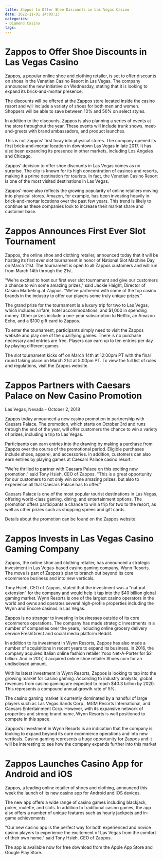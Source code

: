 ```yaml
---
title: Zappos to Offer Shoe Discounts in Las Vegas Casino
date: 2022-11-01 14:03:23
categories:
- Diamond Casino
tags:
---
```



#  Zappos to Offer Shoe Discounts in Las Vegas Casino

Zappos, a popular online shoe and clothing retailer, is set to offer discounts on shoes in the Venetian Casino Resort in Las Vegas. The company announced the new initiative on Wednesday, stating that it is looking to expand its brick-and-mortar presence.

The discounts will be offered at the Zappos store located inside the casino resort and will include a variety of shoes for both men and women. Shoppers will be able to save between 10% and 50% on select styles.

In addition to the discounts, Zappos is also planning a series of events at the store throughout the year. These events will include trunk shows, meet-and-greets with brand ambassadors, and product launches.

This is not Zappos’ first foray into physical stores. The company opened its first brick-and-mortar location in downtown Las Vegas in late 2017. It has also been expanding its presence in other markets, including Los Angeles and Chicago.

Zappos’ decision to offer shoe discounts in Las Vegas comes as no surprise. The city is known for its high concentration of casinos and resorts, making it a prime destination for tourists. In fact, the Venetian Casino Resort is one of the most visited destinations in Las Vegas.

Zappos’ move also reflects the growing popularity of online retailers moving into physical stores. Amazon, for example, has been investing heavily in brick-and-mortar locations over the past few years. This trend is likely to continue as these companies look to increase their market share and customer base.

#  Zappos Announces First Ever Slot Tournament

Zappos, the online shoe and clothing retailer, announced today that it will be hosting its first ever slot tournament in honor of National Slot Machine Day on March 21st. The tournament is open to all Zappos customers and will run from March 14th through the 21st.

"We're excited to host our first ever slot tournament and give our customers a chance to win some amazing prizes," said Jackie Haight, Director of Casino Marketing at Zappos. "We've partnered with some of the top casino brands in the industry to offer our players some truly unique prizes."

The grand prize for the tournament is a luxury trip for two to Las Vegas, which includes airfare, hotel accommodations, and $1,000 in spending money. Other prizes include a one-year subscription to Netflix, an Amazon Echo, and a $100 gift card to Zappos.

To enter the tournament, participants simply need to visit the Zappos website and play one of the qualifying games. There is no purchase necessary and entries are free. Players can earn up to ten entries per day by playing different games.

The slot tournament kicks off on March 14th at 12:00pm PT with the final round taking place on March 21st at 5:00pm PT. To view the full list of rules and regulations, visit the Zappos website.

#  Zappos Partners with Caesars Palace on New Casino Promotion

Las Vegas, Nevada - October 2, 2018

Zappos today announced a new casino promotion in partnership with Caesars Palace. The promotion, which starts on October 3rd and runs through the end of the year, will offer customers the chance to win a variety of prizes, including a trip to Las Vegas.

Participants can earn entries into the drawing by making a purchase from Zappos over the course of the promotional period. Eligible purchases include shoes, apparel, and accessories. In addition, customers can also earn entries by playing games at Caesars Palace casino resort.

"We're thrilled to partner with Caesars Palace on this exciting new promotion," said Tony Hsieh, CEO of Zappos. "This is a great opportunity for our customers to not only win some amazing prizes, but also to experience all that Caesars Palace has to offer."

Caesars Palace is one of the most popular tourist destinations in Las Vegas, offering world-class gaming, dining, and entertainment options. The promotion offers participants a chance to win a trip for two to the resort, as well as other prizes such as shopping sprees and gift cards.

Details about the promotion can be found on the Zappos website.

#  Zappos Invests in Las Vegas Casino Gaming Company

Zappos, the online shoe and clothing retailer, has announced a strategic investment in Las Vegas-based casino gaming company, Wynn Resorts. The move is part of Zappos’s plan to branch out beyond its core ecommerce business and into new verticals.

Tony Hsieh, CEO of Zappos, stated that the investment was a “natural extension” for the company and would help it tap into the $40 billion global gaming market. Wynn Resorts is one of the largest casino operators in the world and owns and operates several high-profile properties including the Wynn and Encore casinos in Las Vegas.

Zappos is no stranger to investing in businesses outside of its core ecommerce operations. The company has made strategic investments in a number of companies over the years, including online grocery delivery service FreshDirect and social media platform Reddit.

In addition to its investment in Wynn Resorts, Zappos has also made a number of acquisitions in recent years to expand its business. In 2016, the company acquired Italian online fashion retailer Yoox Net-A-Porter for $2 billion. And in 2017, it acquired online shoe retailer Shoes.com for an undisclosed amount.

With its latest investment in Wynn Resorts, Zappos is looking to tap into the growing market for casino gaming. According to industry analysts, global revenues from casino gaming are expected to reach $40.3 billion by 2020. This represents a compound annual growth rate of 5%.

The casino gaming market is currently dominated by a handful of large players such as Las Vegas Sands Corp., MGM Resorts International, and Caesars Entertainment Corp. However, with its expansive network of properties and strong brand name, Wynn Resorts is well positioned to compete in this space.

Zappos’s investment in Wynn Resorts is an indication that the company is looking to expand beyond its core ecommerce operations and into new verticals. Casino gaming represents a huge opportunity for Zappos and it will be interesting to see how the company expands further into this market

#  Zappos Launches Casino App for Android and iOS

Zappos, a leading online retailer of shoes and clothing, announced this week the launch of its new casino app for Android and iOS devices.

The new app offers a wide range of casino games including blackjack, poker, roulette, and slots. In addition to traditional casino games, the app also offers a number of unique features such as hourly jackpots and in-game achievements.

"Our new casino app is the perfect way for both experienced and novice casino players to experience the excitement of Las Vegas from the comfort of their own home," said Tony Hsieh, CEO of Zappos.

The app is available now for free download from the Apple App Store and Google Play Store.
